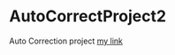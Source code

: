 # AutoCorrectProject2
Auto Correction project
[my link](https://www.google.com/search?q=google&oq=&aqs=chrome.0.35i39i362l8.28377j0j7&sourceid=chrome&ie=UTF-8)
